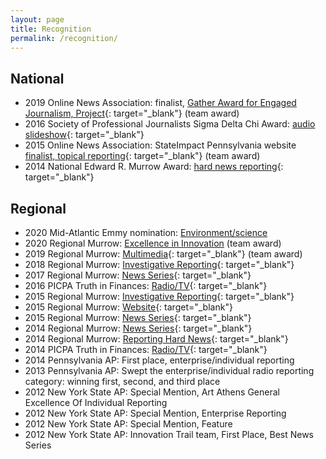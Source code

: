 ```yaml
---
layout: page
title: Recognition
permalink: /recognition/
---
```


## National

* 2019 Online News Association: finalist, [Gather Award for Engaged Journalism, Project](https://awards.journalists.org/2019/08/13/2019-online-journalism-awards-finalists-announced/){: target="_blank"} (team award)
* 2016 Society of Professional Journalists Sigma Delta Chi Award: [audio slideshow](http://www.witf.org/sipa-aftertheboom/){: target="_blank"}
* 2015 Online News Association: StateImpact Pennsylvania website [finalist, topical reporting](http://journalists.org/2015/08/11/2015-online-journalism-awards-finalists-announced/){: target="_blank"}&nbsp;(team award)
* 2014 National Edward R. Murrow Award: [hard news reporting](https://stateimpact.npr.org/pennsylvania/2013/04/29/in-sunbury-drilling-waste-politics-and-a-pile-of-dirt/){: target="_blank"}

## Regional

* 2020 Mid-Atlantic Emmy nomination: [Environment/science](https://www.youtube.com/watch?v=rTZaXcc-OPM&amp;feature=emb_title)
* 2020 Regional Murrow: [Excellence in Innovation](https://www.dropbox.com/s/2y54lx9qzwz22wz/WITF%27s%20Innovation%20Entry.pdf?dl=0)&nbsp;(team award)
* 2019 Regional Murrow: [Multimedia](https://rtdna.org/content/2019_regional_edward_r_murrow_award_winners#LGR11){: target="_blank"}&nbsp;(team award)
* 2018 Regional Murrow: [Investigative Reporting](https://features.witf.org/pipelines/){: target="_blank"}
* 2017 Regional Murrow: [News Series](http://www.witf.org/portfolio/2017/01/series-the-politics-of-environmental-policy.php){: target="_blank"}
* 2016 PICPA Truth in Finances: [Radio/TV](https://www.picpa.org/belong-engage/picpa-in-the-news/truth-in-finances-award){: target="_blank"}&nbsp;
* 2015 Regional Murrow: [Investigative Reporting](http://stateimpact.npr.org/pennsylvania/2014/08/11/on-public-land-a-gas-company-takes-private-control/){: target="_blank"}
* 2015 Regional Murrow: [Website](http://stateimpact.npr.org/pennsylvania/){: target="_blank"}&nbsp;
* 2015 Regional Murrow: [News Series](http://www.sipaturnpike.org/#!home){: target="_blank"}&nbsp;
* 2014 Regional Murrow: [News Series](http://www.witf.org/portfolio/2014/01/news-series-entry-shortchanged-the-fight-over-royalities.php){: target="_blank"}
* 2014 Regional Murrow: [Reporting Hard News](https://stateimpact.npr.org/pennsylvania/2013/04/29/in-sunbury-drilling-waste-politics-and-a-pile-of-dirt/){: target="_blank"}
* 2014 PICPA Truth in Finances: [Radio/TV](http://stateimpact.npr.org/pennsylvania/2013/11/20/royalty-disputes-fuel-anger-over-states-oversight-of-gas-production-data/){: target="_blank"}
* 2014 Pennsylvania AP: First place, enterprise/individual reporting
* 2013 Pennsylvania AP: Swept the enterprise/individual radio reporting category: winning first, second, and third place
* 2012 New York State AP: Special Mention, Art Athens General Excellence Of Individual Reporting
* 2012 New York State AP: Special Mention, Enterprise Reporting
* 2012 New York State AP: Special Mention, Feature
* 2012 New York State AP: Innovation Trail team, First Place, Best News Series